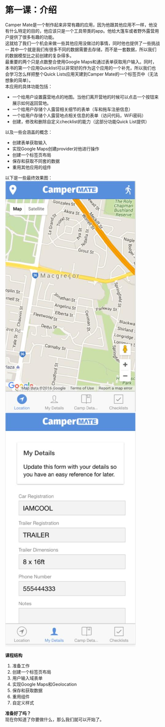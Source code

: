 # 第一课：介绍
  
Camper Mate是一个制作起来非常有趣的应用，因为他跟其他应用不一样，他没有什么特定的目的，他应该只是一个工具带类的app。他给大篷车或者野外露营用户提供了很多有趣的功能。  
这就给了我们一个机会来做一些其他应用没做过的事情，同时他也提供了一些挑战 -- 其中一个就是我们有很多不同的数据需要去存储，而不是一套数据，所以我们的数据模型比之前创建的复杂得多。  
最重要的两个只是点数整合使用Google Maps和通过表单获取用户输入。同时，本书的第一个应用Quicklist可以非常好的作为这个应用的一个补充，所以我们也会学习怎么样把整个Quick Lists应用天建到Camper Mate的一个标签页中（无法想象的简单）。  
本应用的具体功能包括：
* 一个给用户设置露营地点的地图。当他们离开营地的时候可以点击一个按钮来展示如何返回营地。
* 一个给用户存储个人露营相关细节的表单（车和拖车注册信息）
* 一个给用户存储个人露营地点相关信息的表单（访问代码，WiFi密码）
* 创建，修改和删除自定义checklist的能力（这部分功能Quick List提供）
  
以及一些会涵盖的概念：
* 创建表单获取输入
* 实现Google Maps创建provider对他进行操作
* 创建一个标签页布局
* 保存和获取不同套的数据
* 重用其他应用的组件
  
以下是一些最终效果图：  
![效果图1](/imgs/5.1.1.jpg)  
![效果图2](/imgs/5.1.2.jpg)  

**课程结构**
1. 准备工作
2. 创建一个标签页布局
3. 用户输入域表单
4. 实现Google Maps和Geolocation
5. 保存和获取数据
6. 重用组件
7. 自定义样式

**准备好了吗？**  
现在你知道了你要做什么，那么我们就可以开始了。